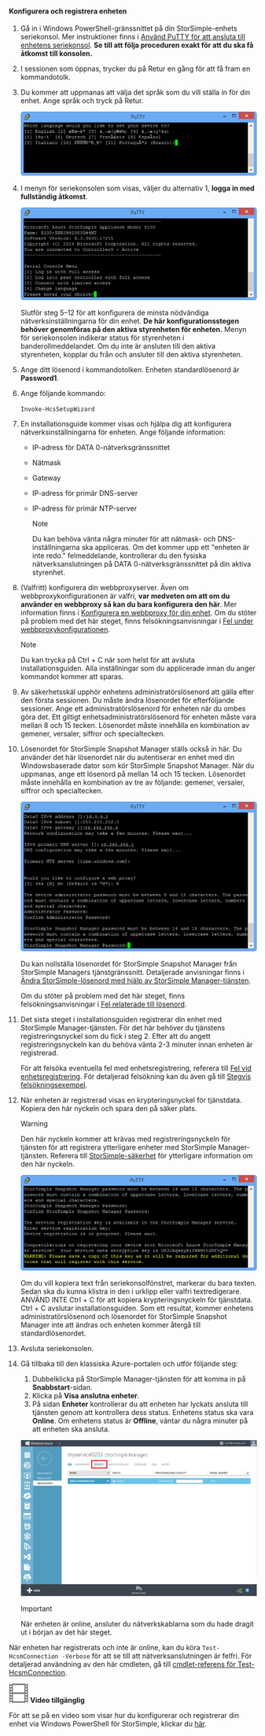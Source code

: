 <!--author=alkohli last changed: 12/01/15-->


#### <a name="to-configure-and-register-the-device"></a>Konfigurera och registrera enheten
1. Gå in i Windows PowerShell-gränssnittet på din StorSimple-enhets seriekonsol. Mer instruktioner finns i [Använd PuTTY för att ansluta till enhetens seriekonsol](#use-putty-to-connect-to-the-device-serial-console). **Se till att följa proceduren exakt för att du ska få åtkomst till konsolen.**
2. I sessionen som öppnas, trycker du på Retur en gång för att få fram en kommandotolk. 
3. Du kommer att uppmanas att välja det språk som du vill ställa in för din enhet. Ange språk och tryck på Retur. 
   
    ![StorSimple konfigurera och registrera enhet 1](./media/storsimple-configure-and-register-device/HCS_RegisterYourDevice1-include.png)
4. I menyn för seriekonsolen som visas, väljer du alternativ 1, **logga in med fullständig åtkomst**. 
   
    ![StorSimple registrera enhet 2](./media/storsimple-configure-and-register-device/HCS_RegisterYourDevice2-include.png)
   
     Slutför steg 5–12 för att konfigurera de minsta nödvändiga nätverksinställningarna för din enhet. **De här konfigurationsstegen behöver genomföras på den aktiva styrenheten för enheten.** Menyn för seriekonsolen indikerar status för styrenheten i banderollmeddelandet. Om du inte är ansluten till den aktiva styrenheten, kopplar du från och ansluter till den aktiva styrenheten.
5. Ange ditt lösenord i kommandotolken. Enheten standardlösenord är **Password1**.
6. Ange följande kommando:
   
     `Invoke-HcsSetupWizard` 
7. En installationsguide kommer visas och hjälpa dig att konfigurera nätverksinställningarna för enheten. Ange följande information: 
   
   * IP-adress för DATA 0-nätverksgränssnittet
   * Nätmask
   * Gateway
   * IP-adress för primär DNS-server
   * IP-adress för primär NTP-server
     
     > [!NOTE]
     > Du kan behöva vänta några minuter för att nätmask- och DNS-inställningarna ska appliceras. Om det kommer upp ett "enheten är inte redo." felmeddelande, kontrollerar du den fysiska nätverksanslutningen på DATA 0-nätverksgränssnittet på din aktiva styrenhet.
     > 
     > 
8. (Valfritt) konfigurera din webbproxyserver. Även om webbproxykonfigurationen är valfri, **var medveten om att om du använder en webbproxy så kan du bara konfigurera den här**. Mer information finns i [Konfigurera en webbproxy för din enhet](../articles/storsimple/storsimple-configure-web-proxy.md). Om du stöter på problem med det här steget, finns felsökningsanvisningar i [Fel under webbproxykonfigurationen](../articles/storsimple/storsimple-troubleshoot-deployment.md#errors-during-the-optional-web-proxy-settings).

     > [!NOTE]
     > Du kan trycka på Ctrl + C när som helst för att avsluta installationsguiden. Alla inställningar som du applicerade innan du anger kommandot kommer att sparas.

1. Av säkerhetsskäl upphör enhetens administratörslösenord att gälla efter den första sessionen. Du måste ändra lösenordet för efterföljande sessioner. Ange ett administratörslösenord för enheten när du ombes göra det. Ett giltigt enhetsadministratörslösenord för enheten måste vara mellan 8 och 15 tecken. Lösenordet måste innehålla en kombination av gemener, versaler, siffror och specialtecken.
2. Lösenordet för StorSimple Snapshot Manager ställs också in här. Du använder det här lösenordet när du autentiserar en enhet med din Windowsbaserade dator som kör StorSimple Snapshot Manager. När du uppmanas, ange ett lösenord på mellan 14 och 15 tecken. Lösenordet måste innehålla en kombination av tre av följande: gemener, versaler, siffror och specialtecken. 
   
   ![StorSimple registrera enhet 4](./media/storsimple-configure-and-register-device/HCS_RegisterYourDevice4-include.png)
   
   Du kan nollställa lösenordet för StorSimple Snapshot Manager från StorSimple Managers tjänstgränssnitt. Detaljerade anvisningar finns i [Ändra StorSimple-lösenord med hjälp av StorSimple Manager-tjänsten](../articles/storsimple/storsimple-change-passwords.md).
   
   Om du stöter på problem med det här steget, finns felsökningsanvisningar i [Fel relaterade till lösenord](../articles/storsimple/storsimple-troubleshoot-deployment.md#errors-related-to-device-administrator-and-storsimple-snapshot-manager-passwords).
3. Det sista steget i installationsguiden registrerar din enhet med StorSimple Manager-tjänsten. För det här behöver du tjänstens registreringsnyckel som du fick i steg 2. Efter att du angett registreringsnyckeln kan du behöva vänta 2-3 minuter innan enheten är registrerad.
   
   För att felsöka eventuella fel med enhetsregistrering, referera till [Fel vid enhetsregistrering](../articles/storsimple/storsimple-troubleshoot-deployment.md#errors-during-device-registration). För detaljerad felsökning kan du även gå till [Stegvis felsökningsexempel](../articles/storsimple/storsimple-troubleshoot-deployment.md#step-by-step-storsimple-troubleshooting-example).
4. När enheten är registrerad visas en krypteringsnyckel för tjänstdata. Kopiera den här nyckeln och spara den på säker plats.
   
   > [!WARNING]
   > Den här nyckeln kommer att krävas med registreringsnyckeln för tjänsten för att registrera ytterligare enheter med StorSimple Manager-tjänsten. Referera till [StorSimple-säkerhet](../articles/storsimple/storsimple-security.md) för ytterligare information om den här nyckeln.
   > 
   > 
   
    ![StorSimple registrera enhet 6](./media/storsimple-configure-and-register-device/HCS_RegisterYourDevice6-include.png)
   
    Om du vill kopiera text från seriekonsolfönstret, markerar du bara texten. Sedan ska du kunna klistra in den i urklipp eller valfri textredigerare. ANVÄND INTE Ctrl + C för att kopiera krypteringsnyckeln för tjänstdata. Ctrl + C avslutar installationsguiden. Som ett resultat, kommer enhetens administratörslösenord och lösenordet för StorSimple Snapshot Manager inte att ändras och enheten kommer återgå till standardlösenordet.
5. Avsluta seriekonsolen.
6. Gå tillbaka till den klassiska Azure-portalen och utför följande steg:
   
   1. Dubbelklicka på StorSimple Manager-tjänsten för att komma in på **Snabbstart**-sidan.
   2. Klicka på **Visa anslutna enheter**.
   3. På sidan **Enheter** kontrollerar du att enheten har lyckats ansluta till tjänsten genom att kontrollera dess status. Enhetens status ska vara **Online**. Om enhetens status är **Offline**, väntar du några minuter på att enheten ska ansluta.
   
   ![StorSimple-enhetssidan](./media/storsimple-configure-and-register-device/HCS_DevicesPageM-include.png) 
   
   > [!IMPORTANT]
   > När enheten är online, ansluter du nätverkskablarna som du hade dragit ut i början av det här steget.
   > 
   > 

När enheten har registrerats och inte är online, kan du köra `Test-HcsmConnection -Verbose` för att se till att nätverksanslutningen är felfri. För detaljerad användning av den här cmdleten, gå till [cmdlet-referens för Test-HcsmConnection](https://technet.microsoft.com/library/dn715782.aspx).

![Video tillgänglig](./media/storsimple-configure-and-register-device/Video_icon.png) **Video tillgänglig**

För att se på en video som visar hur du konfigurerar och registrerar din enhet via Windows PowerShell för StorSimple, klickar du [här](https://azure.microsoft.com/documentation/videos/initialize-the-storsimple-appliance/).

